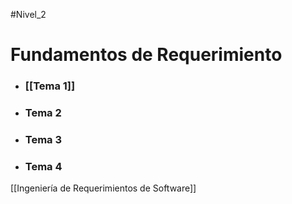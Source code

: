 #Nivel_2 

# Fundamentos de Requerimiento

- ### [[Tema 1]]
- ### Tema 2
- ### Tema 3
- ### Tema 4




[[Ingeniería de Requerimientos de Software]]